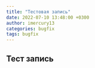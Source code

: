 ```yaml
---
title: "Тестовая запись"
date: 2022-07-10 13:48:00 +0300
author: imercury13
categories: bugfix
tags: bugfix
---
```


## Тест запись
